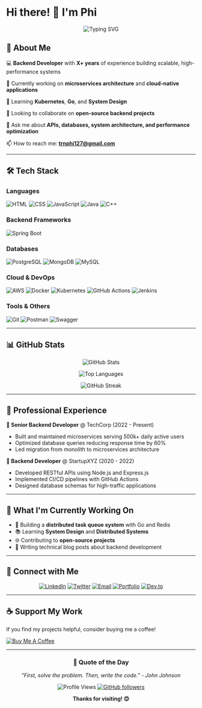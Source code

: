 # Hi there! 👋 I'm Phi

<div align="center">
  
  ![Typing SVG](https://readme-typing-svg.herokuapp.com?font=Fira+Code&pause=1000&color=2E9FFF&center=true&vCenter=true&width=435&lines=Backend+Developer;API+Architect;Database+Engineer;Cloud+Enthusiast;Always+learning+new+things!)
  
</div>

## 🚀 About Me

💻 **Backend Developer** with **X+ years** of experience building scalable, high-performance systems

🔭 Currently working on **microservices architecture** and **cloud-native applications**

🌱 Learning **Kubernetes**, **Go**, and **System Design**

👯 Looking to collaborate on **open-source backend projects**

💬 Ask me about **APIs, databases, system architecture, and performance optimization**

📫 How to reach me: **trnphi127@gmail.com**

---

## 🛠️ Tech Stack

### Languages
![HTML](https://img.shields.io/badge/-HTML-E34F26?style=flat-square&logo=html5&logoColor=white)
![CSS](https://img.shields.io/badge/-CSS-1572B6?style=flat-square&logo=css3&logoColor=white)
![JavaScript](https://img.shields.io/badge/-JavaScript-F7DF1E?style=flat-square&logo=javascript&logoColor=black)
![Java](https://img.shields.io/badge/-Java-007396?style=flat-square&logo=java&logoColor=white)
![C++](https://img.shields.io/badge/-C++-00599C?style=flat-square&logo=cplusplus&logoColor=white)

### Backend Frameworks
![Spring Boot](https://img.shields.io/badge/-Spring%20Boot-6DB33F?style=flat-square&logo=springboot&logoColor=white)

### Databases
![PostgreSQL](https://img.shields.io/badge/-PostgreSQL-336791?style=flat-square&logo=postgresql&logoColor=white)
![MongoDB](https://img.shields.io/badge/-MongoDB-47A248?style=flat-square&logo=mongodb&logoColor=white)
![MySQL](https://img.shields.io/badge/-MySQL-4479A1?style=flat-square&logo=mysql&logoColor=white)

### Cloud & DevOps
![AWS](https://img.shields.io/badge/-AWS-232F3E?style=flat-square&logo=amazon-aws&logoColor=white)
![Docker](https://img.shields.io/badge/-Docker-2496ED?style=flat-square&logo=docker&logoColor=white)
![Kubernetes](https://img.shields.io/badge/-Kubernetes-326CE5?style=flat-square&logo=kubernetes&logoColor=white)
![GitHub Actions](https://img.shields.io/badge/-GitHub%20Actions-2088FF?style=flat-square&logo=github-actions&logoColor=white)
![Jenkins](https://img.shields.io/badge/-Jenkins-D24939?style=flat-square&logo=jenkins&logoColor=white)

### Tools & Others
![Git](https://img.shields.io/badge/-Git-F05032?style=flat-square&logo=git&logoColor=white)
![Postman](https://img.shields.io/badge/-Postman-FF6C37?style=flat-square&logo=postman&logoColor=white)
![Swagger](https://img.shields.io/badge/-Swagger-85EA2D?style=flat-square&logo=swagger&logoColor=black)

---

## 📊 GitHub Stats

<div align="center">

![GitHub Stats](https://github-readme-stats.vercel.app/api?username=yourusername&show_icons=true&theme=radical&hide_border=true&count_private=true)

![Top Languages](https://github-readme-stats.vercel.app/api/top-langs/?username=yourusername&layout=compact&theme=radical&hide_border=true)

![GitHub Streak](https://github-readme-streak-stats.herokuapp.com/?user=yourusername&theme=radical&hide_border=true)

</div>

---

## 💼 Professional Experience

**🏢 Senior Backend Developer** @ TechCorp (2022 - Present)
- Built and maintained microservices serving 500k+ daily active users
- Optimized database queries reducing response time by 60%
- Led migration from monolith to microservices architecture

**🏢 Backend Developer** @ StartupXYZ (2020 - 2022)
- Developed RESTful APIs using Node.js and Express.js
- Implemented CI/CD pipelines with GitHub Actions
- Designed database schemas for high-traffic applications

---

## 🎯 What I'm Currently Working On

- 🔨 Building a **distributed task queue system** with Go and Redis
- 📚 Learning **System Design** and **Distributed Systems**
- 🌐 Contributing to **open-source projects**
- 📝 Writing technical blog posts about backend development

---

## 🤝 Connect with Me

<div align="center">

[![LinkedIn](https://img.shields.io/badge/-LinkedIn-0077B5?style=for-the-badge&logo=linkedin&logoColor=white)](https://linkedin.com/in/yourprofile)
[![Twitter](https://img.shields.io/badge/-Twitter-1DA1F2?style=for-the-badge&logo=twitter&logoColor=white)](https://twitter.com/yourhandle)
[![Email](https://img.shields.io/badge/-Email-D14836?style=for-the-badge&logo=gmail&logoColor=white)](mailto:your.email@example.com)
[![Portfolio](https://img.shields.io/badge/-Portfolio-000000?style=for-the-badge&logo=github&logoColor=white)](https://yourportfolio.com)
[![Dev.to](https://img.shields.io/badge/-Dev.to-0A0A0A?style=for-the-badge&logo=devdotto&logoColor=white)](https://dev.to/yourusername)

</div>

---

## ☕ Support My Work

If you find my projects helpful, consider buying me a coffee!

[![Buy Me A Coffee](https://img.shields.io/badge/-Buy%20Me%20A%20Coffee-FFDD00?style=for-the-badge&logo=buy-me-a-coffee&logoColor=black)](https://buymeacoffee.com/yourusername)

---

<div align="center">

### 💭 Quote of the Day
*"First, solve the problem. Then, write the code." - John Johnson*

![Profile Views](https://komarev.com/ghpvc/?username=yourusername&color=brightgreen&style=flat-square)
[![GitHub followers](https://img.shields.io/github/followers/yourusername?label=Follow&style=social)](https://github.com/yourusername)

**Thanks for visiting! 😊**

</div>
